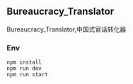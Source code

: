 ## Bureaucracy_Translator

Bureaucracy_Translator,中国式官话转化器

### Env
```
npm install
npm run dev
npm run start
```
